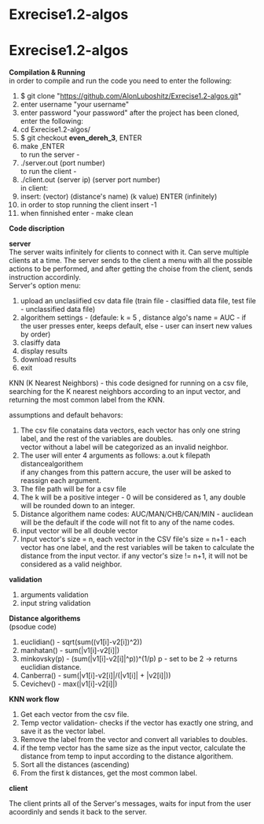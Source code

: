 # Exrecise1.2-algos
# Exrecise1.2-algos   

**Compilation & Running**  
in order to compile and run the code you need to enter the following:
1. $ git clone "https://github.com/AlonLuboshitz/Exrecise1.2-algos.git"
2. enter username "your username"
3. enter password "your password"
after the project has been cloned, enter the following:
4. cd Exrecise1.2-algos/
5. $ git checkout **even_dereh_3**, ENTER
6. make ,ENTER    
 to run the server - 
7. ./server.out (port number)    
to run the client -
8. ./client.out (server ip) (server port number)    
in client:
9. insert: (vector) (distance's name) (k value) ENTER (infinitely)
10. in order to stop running the client insert -1
11. when finnished enter -  make clean    


**Code discription**   

**server**    
 The server waits infinitely for clients to connect with it. Can serve multiple clients at a time. The server sends to the client a menu with all the possible actions to be performed, and after getting the choise from the client, sends instruction accordinly.    
 Server's option menu:    
 1. upload an unclasiified csv data file (train file - clasiffied data file, test file - unclassified data file)   
 2. algorithem settings - (defaule: k = 5 , distance algo's name = AUC - if the user presses enter, keeps default, else - user can insert new values by order)     
 3. clasiffy data    
 4. display results    
 5. download results    
 8. exit
 
 KNN (K Nearest Neighbors) -
 this code designed for running on a csv file, searching for the K nearest neighbors according to an input vector, and returning the most common label from the KNN. 
 
 assumptions and default behavors:
 1. The csv file conatains data vectors, each vector has only one string label, and the rest of the variables are doubles.   
 vector without a label will be categorized as an invalid neighbor.  
 2. The user will enter 4 arguments as follows: a.out k filepath distancealgorithem  
 if any changes from this pattern accure, the user will be asked to reassign each argument.  
 3. The file path will be for a csv file 
 4. The k will be a positive integer - 0 will be considered as 1, any double will be rounded down to an integer.
 5. Distance algorithem name codes: AUC/MAN/CHB/CAN/MIN - auclidean will be the default if the code will not fit to any of the name codes.
 6. input vector will be all double vector
 7. Input vector's size = n, each vector in the CSV file's size = n+1 - each vector has one label, and the rest variables will be taken to calculate the distance from the input vector. if any vector's size != n+1, it will not be considered as a valid neighbor.

**validation**  
1. arguments validation
2. input string validation 
                
**Distance algorithems**   
(psodue code)
1. euclidian() - sqrt(sum((v1[i]-v2[i])^2))
2. manhatan() - sum(|v1[i]-v2[i]|)
3. minkovsky(p) - (sum(|v1[i]-v2[i]|^p))^(1/p)
              p - set to be 2 -> returns euclidian distance.
4. Canberra() - sum(|v1[i]-v2[i]|/(|v1[i]| + |v2[i]|))
5. Cevichev() - max(|v1[i]-v2[i]|)

**KNN work flow**
1. Get each vector from the csv file. 
2. Temp vector validation- checks if the vector has exactly one string, and save it as the vector label.
3. Remove the label from the vector and convert all variables to doubles.
4. if the temp vector has the same size as the input vector, calculate the distance from temp to input according to the distance algorithem.
5. Sort all the distances (ascending)
6. From the first k distances, get the most common label.      

**client**

The client prints all of the Server's messages, waits for input from the user acoordinly and sends it back to the server. 




